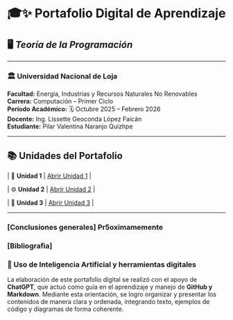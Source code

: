 # 🎓✨ **Portafolio Digital de Aprendizaje**
## 🖥️ *Teoría de la Programación*

---

### 🏛️ **Universidad Nacional de Loja**

**Facultad:** Energía, Industrias y Recursos Naturales No Renovables  
**Carrera:** Computación – Primer Ciclo  
**Período Académico:** 🗓️ Octubre 2025 – Febrero 2026  
**Docente:** Ing. Lissette Geoconda López Faicán  
**Estudiante:** Pilar Valentina Naranjo Quizhpe  

---

</div>

## 📚 **Unidades del Portafolio**


| 🧠 **Unidad 1** | [Abrir Unidad 1](Unidad1.md) |

| ⚙️ **Unidad 2** | [Abrir Unidad 2](Unidad2.md) |

| 🧩 **Unidad 3** | [Abrir Unidad 3](Unidad3.md) |

---

</div>

### [Conclusiones generales] Pr5oximamemente 

### [Bibliografia]

### 🤖 Uso de Inteligencia Artificial y herramientas digitales

La elaboración de este portafolio digital se realizó con el apoyo de **ChatGPT**, que actuó como guía en el aprendizaje y manejo de **GitHub y Markdown**. Mediante esta orientación, se logro organizar y presentar los contenidos de manera clara y ordenada, integrando texto, ejemplos de código y diagramas de forma coherente.

</div>

